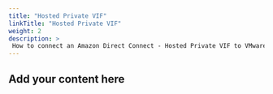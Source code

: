 ```yaml
---
title: "Hosted Private VIF"
linkTitle: "Hosted Private VIF"
weight: 2
description: >
 How to connect an Amazon Direct Connect - Hosted Private VIF to VMware Cloud on AWS 
---
```



## Add your content here

